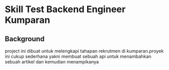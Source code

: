 # Skill Test Backend Engineer Kumparan

## Background
project ini dibuat untuk melengkapi tahapan rekrutmen di kumparan.proyek ini cukup sederhana yakni membuat sebuah api untuk menambahkan sebuah artikel dan kemudian menampikanya

